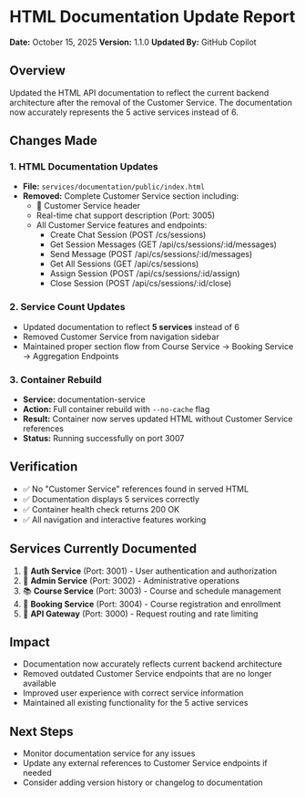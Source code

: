 # HTML Documentation Update Report

**Date:** October 15, 2025
**Version:** 1.1.0
**Updated By:** GitHub Copilot

## Overview
Updated the HTML API documentation to reflect the current backend architecture after the removal of the Customer Service. The documentation now accurately represents the 5 active services instead of 6.

## Changes Made

### 1. HTML Documentation Updates
- **File:** `services/documentation/public/index.html`
- **Removed:** Complete Customer Service section including:
  - 💬 Customer Service header
  - Real-time chat support description (Port: 3005)
  - All Customer Service features and endpoints:
    - Create Chat Session (POST /cs/sessions)
    - Get Session Messages (GET /api/cs/sessions/:id/messages)
    - Send Message (POST /api/cs/sessions/:id/messages)
    - Get All Sessions (GET /api/cs/sessions)
    - Assign Session (POST /api/cs/sessions/:id/assign)
    - Close Session (POST /api/cs/sessions/:id/close)

### 2. Service Count Updates
- Updated documentation to reflect **5 services** instead of 6
- Removed Customer Service from navigation sidebar
- Maintained proper section flow from Course Service → Booking Service → Aggregation Endpoints

### 3. Container Rebuild
- **Service:** documentation-service
- **Action:** Full container rebuild with `--no-cache` flag
- **Result:** Container now serves updated HTML without Customer Service references
- **Status:** Running successfully on port 3007

## Verification
- ✅ No "Customer Service" references found in served HTML
- ✅ Documentation displays 5 services correctly
- ✅ Container health check returns 200 OK
- ✅ All navigation and interactive features working

## Services Currently Documented
1. 🔐 **Auth Service** (Port: 3001) - User authentication and authorization
2. 👤 **Admin Service** (Port: 3002) - Administrative operations
3. 📚 **Course Service** (Port: 3003) - Course and schedule management
4. 📅 **Booking Service** (Port: 3004) - Course registration and enrollment
5. 🚪 **API Gateway** (Port: 3000) - Request routing and rate limiting

## Impact
- Documentation now accurately reflects current backend architecture
- Removed outdated Customer Service endpoints that are no longer available
- Improved user experience with correct service information
- Maintained all existing functionality for the 5 active services

## Next Steps
- Monitor documentation service for any issues
- Update any external references to Customer Service endpoints if needed
- Consider adding version history or changelog to documentation